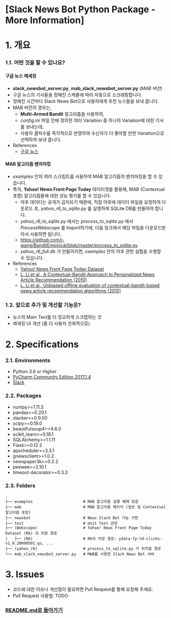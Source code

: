  [Slack News Bot Python Package - More Information]
======================

# 1. 개요
### 1.1. 어떤 것을 할 수 있나요?
#### 구글 뉴스 메세징
- **slack_newsbot_server.py**, **mab_slack_newsbot_server.py** (*MAB 버전*)
- 구글 뉴스의 기사들을 정해진 스케줄에 따라 자동으로 스크래핑합니다.
- 정해진 시간마다 Slack News Bot으로 사용자에게 추천 뉴스들을 보내 줍니다.
- MAB 버전의 경우는,
  - **Multi-Armed Bandit** 알고리즘을 사용하여,
  - *config.ini* 파일 안에 정의한 여러 Variation 중 하나의 Variation에 대한 기사를 보내는데,
  - 사용자 클릭수를 즉각적으로 반영하여 수신자가 더 좋아할 만한 Variation으로 선택하여 보내 줍니다.
- References
  - [구글 뉴스](https://news.google.com)
#### MAB 알고리즘 벤치마킹
- *examples* 안의 여러 스크립트를 사용하여 MAB 알고리즘의 벤치마킹을 할 수 있습니다.
- 특히, **Yahoo! News Front Page Today** 데이터셋을 활용해, MAB (Contextual 포함) 알고리즘들에 대한 성능 평가를 할 수 있습니다.
  - 야후 데이터는 공개가 금지되기 때문에, 직접 야후에 데이터 파일을 요청하여 다운로드 후, *yahoo_r6_to_sqlite.py* 를 실행하여 SQLite DB를 만들어야 합니다.
  - *yahoo_r6_to_sqlite.py* 에서는 *process_to_sqlite.py* 에서 *ProcessWebscope* 를 Import하기에, 다음 링크에서 해당 파일을 다운로드받아서 사용하면 됩니다.
  - https://github.com/j-wang/BanditEmpirical/blob/master/process_to_sqlite.py
  - *yahoo_r6_full.db* 가 만들어지면, *examples* 안의 야후 관련 실험을 수행할 수 있습니다.
- References
  - [Yahoo! News Front Page Today Dataset ](https://webscope.sandbox.yahoo.com/catalog.php?datatype=r)
  - [L. Li et al., A Contextual-Bandit Approach to
Personalized News Article Recommendation (2010)](https://arxiv.org/pdf/1003.0146.pdf)
  - [L. Li et al., Unbiased offline evaluation of contextual-bandit-based news article recommendation algorithms (2012)](https://arxiv.org/pdf/1003.0146.pdf)
### 1.2. 앞으로 추가 및 개선할 기능은?
- 뉴스의 Main Text를 더 정교하게 스크랩하는 것
- 메세징 UI 개선 (좀 더 사용자 친화적으로)

# 2. Specifications
### 2.1. Environments
- Python 3.6 or Higher
- [PyCharm Community Edition 2017.1.4](https://www.jetbrains.com/pycharm/)
- [Slack](https://slack.com/)
### 2.2. Packages
- numpy>=1.11.3
- pandas>=0.20.1
- slacker>=0.9.50
- scipy>=0.19.0
- beautifulsoup4>=4.6.0
- scikit_learn>=0.18.1
- SQLAlchemy>=1.1.11
- Flask>=0.12.2
- apscheduler>=3.3.1
- gnewsclient>=1.0.2
- newspaper3k>=0.2.2
- peewee>=2.10.1
- timeout-decorator>=0.3.3
### 2.3. Folders
    .
    ├── examples                      # MAB 알고리즘 실행 예제 모음
    ├── mab                           # MAB 알고리즘 패키지 (일반 및 Contextual 알고리즘 포함)
    ├── newsbot                       # News Slack Bot 기능 구현
    ├── test                          # Unit Test 관련
    ├── (Webscope)                    # Yahoo! News Front Page Today Dataset (R6) 의 저장 경로
    │   ├── (R6)                      # R6의 저장 경로: ydata-fp-td-clicks-v1_0.20090501.gz, ...
    ├── (yahoo_r6)                    # process_to_sqlite.py 가 위치할 경로
    └── mab_slack_newsbot_server.py   # MAB를 사용한 Slack News Bot 서버
# 3. Issues
- 코드에 대한 이슈나 개선점이 필요하면 Pull Request를 통해 요청해 주세요.
- Pull Request 사용법: TODO

### [README.md로 돌아가기](../README.md)
